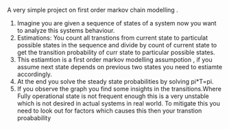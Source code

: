 A very simple project on first order markov chain modelling .
1) Imagine you are given a sequence of states of a system now you want to analyze this systems behaviour.
2) Estimations: You count all transtions from current state to particulat possible states in the sequence and divide by count of current state to get the transition probability of curr state to particular possible states.
3) This estiamtion is a first order markov modelling assumpotion , if you assume next state depends on previous two states you need to estiamte accordingly.
4) At the end you solve the steady state probabilities by solving pi*T=pi.
5) If you observe the graph you find some insights in the transitions.Where Fully operational state is not frequent enough this is a very unstable which is not desired in actual systems in real world. To mitigate this you need to look out for factors which causes this then your transtion proabability
